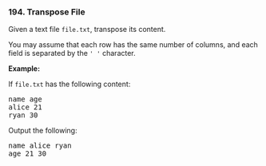 <h3 align="left"> 194. Transpose File</h3>
<div><p>Given a text file <code>file.txt</code>, transpose its content.</p>

<p>You may assume that each row has the same number of columns, and each field is separated by the <code>' '</code> character.</p>

<p><strong>Example:</strong></p>

<p>If <code>file.txt</code> has the following content:</p>

<pre>name age
alice 21
ryan 30
</pre>

<p>Output the following:</p>

<pre>name alice ryan
age 21 30
</pre>
</div>